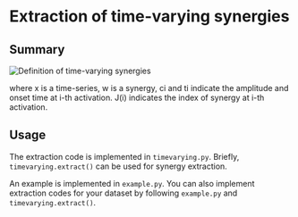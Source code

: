 # Extraction of time-varying synergies

## Summary

![Definition of time-varying synergies](https://latex.codecogs.com/svg.image?x[t]\approx\sum_{i=1}^{N}c_iw_{J(i)}[t-t_i])

where x is a time-series, w is a synergy, ci and ti indicate the amplitude and onset time at i-th activation.
J(i) indicates the index of synergy at i-th activation.

## Usage

The extraction code is implemented in `timevarying.py`.
Briefly, `timevarying.extract()` can be used for synergy extraction.

An example is implemented in `example.py`.
You can also implement extraction codes for your dataset by following `example.py` and `timevarying.extract()`.
